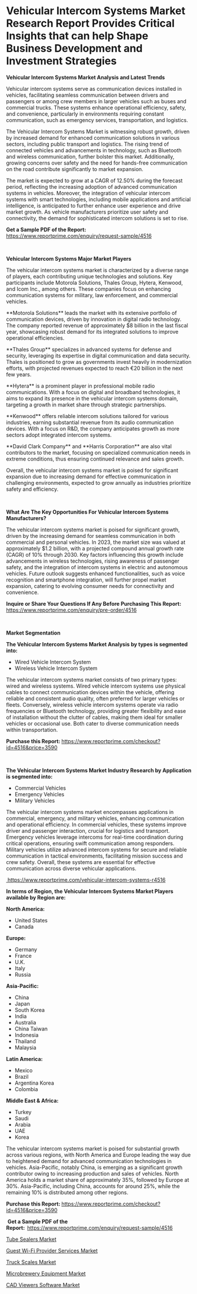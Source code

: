 <p><h1>Vehicular Intercom Systems Market Research Report Provides Critical Insights that can help Shape Business Development and Investment Strategies</h1></p><p><strong>Vehicular Intercom Systems Market Analysis and Latest Trends</strong></p>
<p><p>Vehicular intercom systems serve as communication devices installed in vehicles, facilitating seamless communication between drivers and passengers or among crew members in larger vehicles such as buses and commercial trucks. These systems enhance operational efficiency, safety, and convenience, particularly in environments requiring constant communication, such as emergency services, transportation, and logistics.</p><p>The Vehicular Intercom Systems Market is witnessing robust growth, driven by increased demand for enhanced communication solutions in various sectors, including public transport and logistics. The rising trend of connected vehicles and advancements in technology, such as Bluetooth and wireless communication, further bolster this market. Additionally, growing concerns over safety and the need for hands-free communication on the road contribute significantly to market expansion.</p><p>The market is expected to grow at a CAGR of 12.50% during the forecast period, reflecting the increasing adoption of advanced communication systems in vehicles. Moreover, the integration of vehicular intercom systems with smart technologies, including mobile applications and artificial intelligence, is anticipated to further enhance user experience and drive market growth. As vehicle manufacturers prioritize user safety and connectivity, the demand for sophisticated intercom solutions is set to rise.</p></p>
<p><strong>Get a Sample PDF of the Report:&nbsp;</strong> <a href="https://www.reportprime.com/enquiry/request-sample/4516">https://www.reportprime.com/enquiry/request-sample/4516</a></p>
<p>&nbsp;</p>
<p><strong>Vehicular Intercom Systems Major Market Players</strong></p>
<p><p>The vehicular intercom systems market is characterized by a diverse range of players, each contributing unique technologies and solutions. Key participants include Motorola Solutions, Thales Group, Hytera, Kenwood, and Icom Inc., among others. These companies focus on enhancing communication systems for military, law enforcement, and commercial vehicles.</p><p>**Motorola Solutions** leads the market with its extensive portfolio of communication devices, driven by innovation in digital radio technology. The company reported revenue of approximately $8 billion in the last fiscal year, showcasing robust demand for its integrated solutions to improve operational efficiencies.</p><p>**Thales Group** specializes in advanced systems for defense and security, leveraging its expertise in digital communication and data security. Thales is positioned to grow as governments invest heavily in modernization efforts, with projected revenues expected to reach €20 billion in the next few years.</p><p>**Hytera** is a prominent player in professional mobile radio communications. With a focus on digital and broadband technologies, it aims to expand its presence in the vehicular intercom systems domain, targeting a growth in market share through strategic partnerships.</p><p>**Kenwood** offers reliable intercom solutions tailored for various industries, earning substantial revenue from its audio communication devices. With a focus on R&D, the company anticipates growth as more sectors adopt integrated intercom systems.</p><p>**David Clark Company** and **Harris Corporation** are also vital contributors to the market, focusing on specialized communication needs in extreme conditions, thus ensuring continued relevance and sales growth.</p><p>Overall, the vehicular intercom systems market is poised for significant expansion due to increasing demand for effective communication in challenging environments, expected to grow annually as industries prioritize safety and efficiency.</p></p>
<p>&nbsp;</p>
<p><strong>What Are The Key Opportunities For Vehicular Intercom Systems Manufacturers?</strong></p>
<p><p>The vehicular intercom systems market is poised for significant growth, driven by the increasing demand for seamless communication in both commercial and personal vehicles. In 2023, the market size was valued at approximately $1.2 billion, with a projected compound annual growth rate (CAGR) of 10% through 2030. Key factors influencing this growth include advancements in wireless technologies, rising awareness of passenger safety, and the integration of intercom systems in electric and autonomous vehicles. Future outlook suggests enhanced functionalities, such as voice recognition and smartphone integration, will further propel market expansion, catering to evolving consumer needs for connectivity and convenience.</p></p>
<p><strong>Inquire or Share Your Questions If Any Before Purchasing This Report:</strong> <a href="https://www.reportprime.com/enquiry/pre-order/4516">https://www.reportprime.com/enquiry/pre-order/4516</a></p>
<p>&nbsp;</p>
<p><strong>Market Segmentation</strong></p>
<p><strong>The Vehicular Intercom Systems Market Analysis by types is segmented into:</strong></p>
<p><ul><li>Wired Vehicle Intercom System</li><li>Wireless Vehicle Intercom System</li></ul></p>
<p><p>The vehicular intercom systems market consists of two primary types: wired and wireless systems. Wired vehicle intercom systems use physical cables to connect communication devices within the vehicle, offering reliable and consistent audio quality, often preferred for larger vehicles or fleets. Conversely, wireless vehicle intercom systems operate via radio frequencies or Bluetooth technology, providing greater flexibility and ease of installation without the clutter of cables, making them ideal for smaller vehicles or occasional use. Both cater to diverse communication needs within transportation.</p></p>
<p><strong>Purchase this Report:&nbsp;</strong><a href="https://www.reportprime.com/checkout?id=4516&price=3590">https://www.reportprime.com/checkout?id=4516&price=3590</a></p>
<p>&nbsp;</p>
<p><strong>The Vehicular Intercom Systems Market Industry Research by Application is segmented into:</strong></p>
<p><ul><li>Commercial Vehicles</li><li>Emergency Vehicles</li><li>Military Vehicles</li></ul></p>
<p><p>The vehicular intercom systems market encompasses applications in commercial, emergency, and military vehicles, enhancing communication and operational efficiency. In commercial vehicles, these systems improve driver and passenger interaction, crucial for logistics and transport. Emergency vehicles leverage intercoms for real-time coordination during critical operations, ensuring swift communication among responders. Military vehicles utilize advanced intercom systems for secure and reliable communication in tactical environments, facilitating mission success and crew safety. Overall, these systems are essential for effective communication across diverse vehicular applications.</p></p>
<p><a href="https://www.reportprime.com/vehicular-intercom-systems-r4516">&nbsp;https://www.reportprime.com/vehicular-intercom-systems-r4516</a></p>
<p><strong>In terms of Region, the Vehicular Intercom Systems Market Players available by Region are:</strong></p>
<p>
    <p> <strong> North America: </strong>
        <ul>
            <li>United States</li>
            <li>Canada</li>
        </ul>
        </p> 
    <p> <strong> Europe: </strong>
        <ul>
            <li>Germany</li>
            <li>France</li>
            <li>U.K.</li>
            <li>Italy</li>
            <li>Russia</li>
        </ul>
        </p> 
    <p> <strong> Asia-Pacific: </strong>
        <ul>
            <li>China</li>
            <li>Japan</li>
            <li>South Korea</li>
            <li>India</li>
            <li>Australia</li>
            <li>China Taiwan</li>
            <li>Indonesia</li>
            <li>Thailand</li>
            <li>Malaysia</li>
        </ul>
        </p> 
    <p> <strong> Latin America: </strong>
        <ul>
            <li>Mexico</li>
            <li>Brazil</li>
            <li>Argentina Korea</li>
            <li>Colombia</li>
        </ul>
        </p> 
    <p> <strong> Middle East & Africa: </strong>
        <ul>
            <li>Turkey</li>
            <li>Saudi</li>
            <li>Arabia</li>
            <li>UAE</li>
            <li>Korea</li>
        </ul>
    </p>
    </p>
<p><p>The vehicular intercom systems market is poised for substantial growth across various regions, with North America and Europe leading the way due to heightened demand for advanced communication technologies in vehicles. Asia-Pacific, notably China, is emerging as a significant growth contributor owing to increasing production and sales of vehicles. North America holds a market share of approximately 35%, followed by Europe at 30%. Asia-Pacific, including China, accounts for around 25%, while the remaining 10% is distributed among other regions.</p></p>
<p><strong>Purchase this Report: </strong><a href="https://www.reportprime.com/checkout?id=4516&price=3590">https://www.reportprime.com/checkout?id=4516&price=3590</a></p>
<p>&nbsp;<strong>Get a Sample PDF of the Report:&nbsp;&nbsp;</strong><a href="https://www.reportprime.com/enquiry/request-sample/4516">https://www.reportprime.com/enquiry/request-sample/4516</a></p>
<p><strong></strong></p>
<p><p><a href="https://www.linkedin.com/pulse/tube-sealers-market-global-regional-analysis-2024--cdc8c?trackingId=J49PB6mgShK%2BATreU2hRcw%3D%3D">Tube Sealers Market</a></p><p><a href="https://issuu.com/reportprime-2/docs/guest-wi-fi-provider-services-marke_23c2c683dad351">Guest Wi-Fi Provider Services Market</a></p><p><a href="https://www.linkedin.com/pulse/truck-scales-market-trends-growth-outlook-2024-2031-b8mtc?trackingId=rBCmLytLQaWeg%2FuEkSMb%2BA%3D%3D">Truck Scales Market</a></p><p><a href="https://www.linkedin.com/pulse/future-ready-strategic-insights-global-microbrewery-equipment-ixtac?trackingId=WnZ%2BVaKeQs%2BVjVug8KH8XQ%3D%3D">Microbrewery Equipment Market</a></p><p><a href="https://issuu.com/reportprime-2/docs/cad-viewers-software-market-size-20_fce2bc8747f40a">CAD Viewers Software Market</a></p></p>